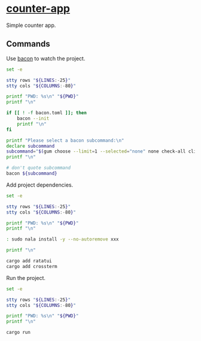 # [counter-app](https://ratatui.rs/tutorials/counter-app/)

Simple counter app.

## Commands

Use [bacon](https://github.com/Canop/bacon) to watch the project.

```bash { background=false category=setup closeTerminalOnSuccess=true excludeFromRunAll=true interactive=true interpreter=bash name=counter-app-watch promptEnv=true terminalRows=20 }
set -e

stty rows "${LINES:-25}"
stty cols "${COLUMNS:-80}"

printf "PWD: %s\n" "${PWD}"
printf "\n"

if [[ ! -f bacon.toml ]]; then
    bacon --init
    printf "\n"
fi

printf "Please select a bacon subcommand:\n"
declare subcommand
subcommand="$(gum choose --limit=1 --selected="none" none check-all clippy test | sed -r -e 's/^none$//g')"
printf "\n"

# don't quote subcommand
bacon ${subcommand}
```

Add project dependencies.

```bash { background=false category=setup closeTerminalOnSuccess=true excludeFromRunAll=true interactive=true interpreter=bash name=counter-app-add-deps promptEnv=true terminalRows=20 }
set -e

stty rows "${LINES:-25}"
stty cols "${COLUMNS:-80}"

printf "PWD: %s\n" "${PWD}"
printf "\n"

: sudo nala install -y --no-autoremove xxx

printf "\n"

cargo add ratatui
cargo add crossterm
```

Run the project.

```bash { background=false category=setup closeTerminalOnSuccess=true excludeFromRunAll=true interactive=true interpreter=bash name=counter-app-run promptEnv=true terminalRows=20 }
set -e

stty rows "${LINES:-25}"
stty cols "${COLUMNS:-80}"

printf "PWD: %s\n" "${PWD}"
printf "\n"

cargo run
```

